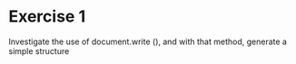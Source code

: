# Exercise 1

Investigate the use of document.write (), and with that method, generate a simple structure
